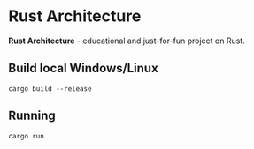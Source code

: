 # Rust Architecture
**Rust Architecture** - educational and just-for-fun project on Rust.

## Build local Windows/Linux
```shell
cargo build --release
```

## Running
```shell
cargo run
```
